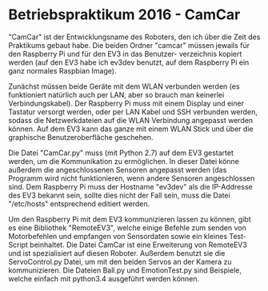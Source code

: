 # Betriebspraktikum 2016 - CamCar

"CamCar" ist der Entwicklungsname des Roboters, den ich über die Zeit des Praktikums gebaut habe.
Die beiden Ordner "camcar" müssen jewails für den Raspberry Pi und für den EV3 in das Benutzer-
verzeichnis kopiert werden (auf den EV3 habe ich ev3dev benutzt, auf dem Raspberry Pi ein ganz
normales Raspbian Image).

Zunächst müssen beide Geräte mit dem WLAN verbunden werden (es funktioniert natürlich auch per LAN,
aber so brauch man keinerlei Verbindungskabel). Der Raspberry Pi muss mit einem Display und einer
Tastatur versorgt werden, oder per LAN Kabel und SSH verbunden werden, sodass die Netzwerkdateien
auf die WLAN Verbindung angepasst werden können. Auf dem EV3 kann das ganze mit einem WLAN Stick
und über die graphische Benutzeroberfläche geschehen.

Die Datei "CamCar.py" muss (mit Python 2.7) auf dem EV3 gestartet werden,
um die Kommunikation zu ermöglichen. In dieser Datei könne außerdem die angeschlossenen Sensoren
angepasst werden (das Programm wird nicht funktionieren, wenn andere Sensoren angeschlossen sind.
Dem Raspberry Pi muss der Hostname "ev3dev" als die IP-Addresse des EV3 bekannt sein, sollte dies
nicht der Fall sein, muss die Datei "/etc/hosts" entsprechend editiert werden.

Um den Raspberry Pi mit dem EV3 kommunizieren lassen zu können, gibt es eine Bibliothek "RemoteEV3",
welche einige Befehle zum senden von Motorbefehlen und empfangen von Sensordaten sowie ein kleines
Test-Script beinhaltet. Die Datei CamCar ist eine Erweiterung von RemoteEV3 und ist spezialisiert
auf diesen Roboter. Außerdem benutzt sie die ServoControl.py Datei, um mit den beiden Servos an der
Kamera zu kommunizieren. Die Dateien Ball.py und EmotionTest.py sind Beispiele, welche einfach mit
python3.4 ausgeführt werden können.
